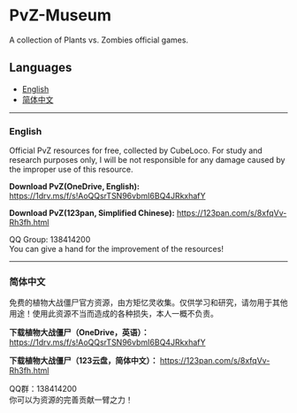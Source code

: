 # PvZ-Museum
A collection of Plants vs. Zombies official games.

## Languages
- [English](#English)
- [简体中文](#简体中文)

---

### English
Official PvZ resources for free, collected by CubeLoco. For study and research purposes only, I will be not responsible for any damage caused by the improper use of this resource.

__Download PvZ(OneDrive, English):__
https://1drv.ms/f/s!AoQQsrTSN96vbmI6BQ4JRkxhafY

__Download PvZ(123pan, Simplified Chinese):__
https://123pan.com/s/8xfqVv-Rh3fh.html

QQ Group: 138414200<br/>
You can give a hand for the improvement of the resources!

---
### 简体中文
免费的植物大战僵尸官方资源，由方矩忆灵收集。仅供学习和研究，请勿用于其他用途！使用此资源不当而造成的各种损失，本人一概不负责。

__下载植物大战僵尸（OneDrive，英语）：__
https://1drv.ms/f/s!AoQQsrTSN96vbmI6BQ4JRkxhafY

__下载植物大战僵尸（123云盘，简体中文）：__
https://123pan.com/s/8xfqVv-Rh3fh.html

QQ群：138414200<br/>
你可以为资源的完善贡献一臂之力！
